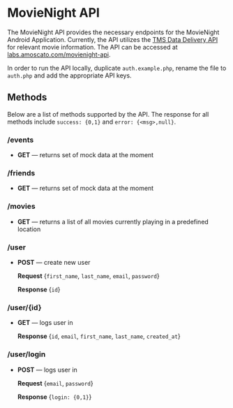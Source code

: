 # MovieNight API

The MovieNight API provides the necessary endpoints for the MovieNight Android Application. Currently, the API utilizes the [TMS Data Delivery API](http://developer.tmsapi.com/TMS_Data_Delivery_APIs) for relevant movie information. The API can be accessed at [labs.amoscato.com/movienight-api](http://labs.amoscato.com/movienight-api/).

In order to run the API locally, duplicate `auth.example.php`, rename the file to `auth.php` and add the appropriate API keys.

## Methods

Below are a list of methods supported by the API. The response for all methods include `success: {0,1}` and `error: {<msg>,null}`.

### /events

* **GET** — returns set of mock data at the moment

### /friends

* **GET** — returns set of mock data at the moment

### /movies

* **GET** — returns a list of all movies currently playing in a predefined location

### /user

* **POST** — create new user

	**Request** {`first_name`, `last_name`, `email`, `password`}
	
	**Response** {`id`}

### /user/{id}

* **GET** — logs user in
	
	**Response** {`id`, `email`, `first_name`, `last_name`, `created_at`}

### /user/login

* **POST** — logs user in

	**Request** {`email`, `password`}
	
	**Response** {`login: {0,1}`}